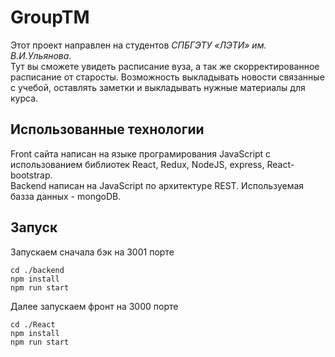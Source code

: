 # GroupTM
Этот проект направлен на студентов *СПБГЭТУ «ЛЭТИ» им. В.И.Ульянова*.<br/>
Тут вы сможете увидеть расписание вуза, а так же скорректированное расписание от старосты. Возможность выкладывать новости связанные с учебой, оставлять заметки и выкладывать нужные материалы для курса.

## Использованные технологии
Front сайта написан на языке програмирования JavaScript с использованием библиотек React, Redux, NodeJS, express, React-bootstrap.
<br/>
Backend написан на JavaScript по архитектуре REST. Используемая базза данных - mongoDB.

## Запуск
Запускаем сначала бэк на 3001 порте
```
cd ./backend
npm install
npm run start
```
Далее запускаем фронт на 3000 порте
```
cd ./React
npm install
npm run start
```
